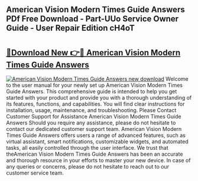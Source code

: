 ## American Vision Modern Times Guide Answers PDf Free Download - Part-UUo Service Owner Guide - User Repair Edition cH4oT

# <h2><a href="http://bc92365.oget.top/?id=American+Vision+Modern+Times+Guide+Answers">🔗Download New 👉🔴 American Vision Modern Times Guide Answers</a></h2>

[![American Vision Modern Times Guide Answers new download](https://i.imgur.com/5g1atiW.png)](http://bc92365.oget.top/?id=American+Vision+Modern+Times+Guide+Answers)
Welcome to the user manual for your newly set up American Vision Modern Times Guide Answers. This comprehensive guide is intended to help you get started with your product and provide you with a thorough understanding of its features, functions, and capabilities. You will find clear instructions for installation, usage, maintenance, and troubleshooting. Please Contact Customer Support for Assistance American Vision Modern Times Guide Answers Should you require any assistance, please do not hesitate to contact our dedicated customer support team. American Vision Modern Times Guide Answers offers users a range of advanced features, such as virtual assistant, smart notifications, customizable widgets, and automated tasks, all easily controlled through the user interface. We trust that theAmerican Vision Modern Times Guide Answers has been an accurate and thorough resource in your efforts to master your new device. In case of any queries or concerns, please do not hesitate to reach out to our customer service team.
